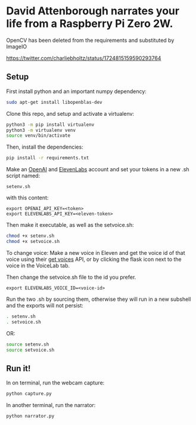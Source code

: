 # David Attenborough narrates your life from a Raspberry Pi Zero 2W. 
OpenCV has been deleted from the requirements and substituted by ImageIO

https://twitter.com/charliebholtz/status/1724815159590293764

## Setup

First install python and an important numpy dependency:
```bash
sudo apt-get install libopenblas-dev
```

Clone this repo, and setup and activate a virtualenv:

```bash
python3 -m pip install virtualenv
python3 -m virtualenv venv
source venv/bin/activate
```

Then, install the dependencies:
```bash
pip install -r requirements.txt
```

Make an [OpenAI](https://beta.openai.com/) and [ElevenLabs](https://elevenlabs.io) account and set your tokens in a new .sh script named:
```
setenv.sh
```
with this content:
```
export OPENAI_API_KEY=<token>
export ELEVENLABS_API_KEY=<eleven-token>
```
Then make it executable, as well as the setvoice.sh:
```bash
chmod +x setenv.sh
chmod +x setvoice.sh
```

To change voice:
Make a new voice in Eleven and get the voice id of that voice using their [get voices](https://elevenlabs.io/docs/api-reference/voices) API, or by clicking the flask icon next to the voice in the VoiceLab tab.

Then change the setvoice.sh file to the id you prefer.
```
export ELEVENLABS_VOICE_ID=<voice-id>
```


Run the two .sh by sourcing them, otherwise they will run in a new subshell and the exports will not persist:
```bash
. setenv.sh
. setvoice.sh
```
OR:
```bash
source setenv.sh
source setvoice.sh
```

## Run it!

In on terminal, run the webcam capture:
```bash
python capture.py
```
In another terminal, run the narrator:

```bash
python narrator.py
```

